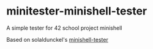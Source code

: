 # minitester-minishell-tester
A simple tester for 42 school project minishell

Based on solaldunckel's [minishell-tester](https://github.com/solaldunckel/minishell-tester)
